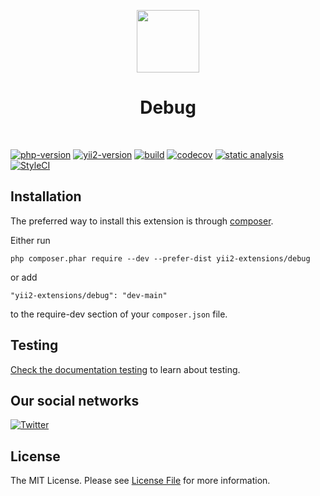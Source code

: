 <p align="center">
    <a href="https://github.com/yii2-extensions/debug" target="_blank">
        <img src="https://www.yiiframework.com/image/yii_logo_light.svg" height="100px;">
    </a>
    <h1 align="center">Debug</h1>
    <br>
</p>

[![php-version](https://img.shields.io/badge/PHP-%3E%3D8.1-787CB5)](https://www.php.net/releases/8.1/en.php)
[![yii2-version](https://img.shields.io/badge/yii2%20version-2.2-blue)](https://github.com/yiisoft/yii2/tree/2.2)
[![build](https://github.com/yii2-extensions/debug/actions/workflows/build.yml/badge.svg)](https://github.com/yii2-extensions/debug/actions/workflows/build.yml)
[![codecov](https://codecov.io/gh/yii2-extensions/debug/branch/main/graph/badge.svg?token=MF0XUGVLYC)](https://codecov.io/gh/yii2-extensions/debug)
[![static analysis](https://github.com/yii2-extensions/debug/actions/workflows/static.yml/badge.svg)](https://github.com/yii2-extensions/debug/actions/workflows/static.yml)
[![StyleCI](https://github.styleci.io/repos/699842423/shield?branch=main)](https://github.styleci.io/repos/699842423?branch=main)

## Installation

The preferred way to install this extension is through [composer](https://getcomposer.org/download/).

Either run

```
php composer.phar require --dev --prefer-dist yii2-extensions/debug
```

or add

```
"yii2-extensions/debug": "dev-main"
```

to the require-dev section of your `composer.json` file.

## Testing

[Check the documentation testing](/docs/testing.md) to learn about testing.

## Our social networks

[![Twitter](https://img.shields.io/badge/twitter-follow-1DA1F2?logo=twitter&logoColor=1DA1F2&labelColor=555555?style=flat)](https://twitter.com/Terabytesoftw)

## License

The MIT License. Please see [License File](LICENSE.md) for more information.
